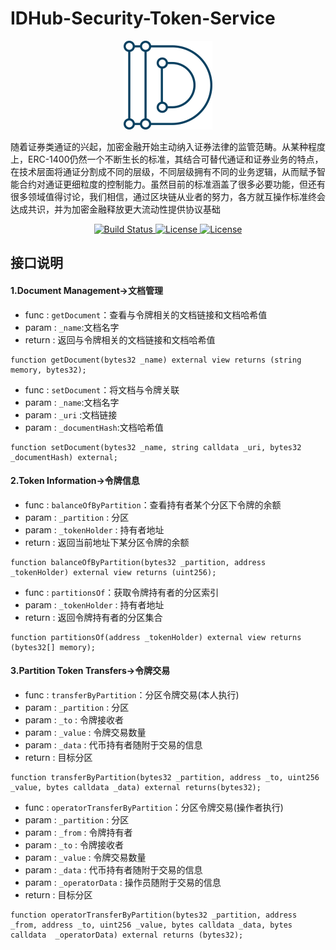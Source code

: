 # IDHub-Security-Token-Service
<div align=center><img src="https://raw.githubusercontent.com/idhub-did-plus/Security-Token-Contract/master/image/WechatIMG611.png"/></div>


随着证券类通证的兴起，加密金融开始主动纳入证券法律的监管范畴。从某种程度上，ERC-1400仍然一个不断生长的标准，其结合可替代通证和证券业务的特点，在技术层面将通证分割成不同的层级，不同层级拥有不同的业务逻辑，从而赋予智能合约对通证更细粒度的控制能力。虽然目前的标准涵盖了很多必要功能，但还有很多领域值得讨论，我们相信，通过区块链从业者的努力，各方就互操作标准终会达成共识，并为加密金融释放更大流动性提供协议基础


<p align="center">
	<a href="https://circleci.com/gh/vuejs/vue/tree/dev">
		<img src="https://img.shields.io/badge/PDF-%E5%9F%BA%E9%87%91%E6%A8%A1%E5%9E%8B-orange" alt="Build Status">
	</a>
	<a href="https://www.npmjs.com/package/vue">
		<img src="https://img.shields.io/badge/%E7%89%88%E6%9C%AC-1.0.0-green" alt="License">
	</a>
	<a href="https://chat.vuejs.org/">
		<img src="https://img.shields.io/badge/%E5%85%AC%E4%BC%97%E5%8F%B7-IDHub-blue" alt="License">
	</a>
</p>

## 接口说明
#### 1.Document Management->文档管理
* func   : `getDocument`：查看与令牌相关的文档链接和文档哈希值
* param  : `_name`:文档名字
* return : 返回与令牌相关的文档链接和文档哈希值
```solidity
function getDocument(bytes32 _name) external view returns (string memory, bytes32);
```
* func   : `setDocument`：将文档与令牌关联
* param  : `_name`:文档名字
* param  : `_uri` :文档链接
* param  : `_documentHash`:文档哈希值
```solidity
function setDocument(bytes32 _name, string calldata _uri, bytes32 _documentHash) external;
```
#### 2.Token Information->令牌信息
* func   : `balanceOfByPartition`：查看持有者某个分区下令牌的余额
* param  : `_partition` : 分区
* param  : `_tokenHolder` : 持有者地址
* return : 返回当前地址下某分区令牌的余额
```solidity
function balanceOfByPartition(bytes32 _partition, address _tokenHolder) external view returns (uint256);
```
* func   : `partitionsOf`：获取令牌持有者的分区索引
* param  : `_tokenHolder` : 持有者地址
* return : 返回令牌持有者的分区集合
```solidity
function partitionsOf(address _tokenHolder) external view returns (bytes32[] memory);
```
#### 3.Partition Token Transfers->令牌交易
* func   : `transferByPartition`：分区令牌交易(本人执行)
* param  : `_partition` : 分区
* param  : `_to` : 令牌接收者
* param  : `_value` : 令牌交易数量
* param  : `_data` : 代币持有者随附于交易的信息
* return : 目标分区
```solidity
function transferByPartition(bytes32 _partition, address _to, uint256 _value, bytes calldata _data) external returns(bytes32);
```
* func   : `operatorTransferByPartition`：分区令牌交易(操作者执行)
* param  : `_partition` : 分区
* param  : `_from` : 令牌持有者
* param  : `_to` : 令牌接收者
* param  : `_value` : 令牌交易数量
* param  : `_data` : 代币持有者随附于交易的信息
* param  : `_operatorData` : 操作员随附于交易的信息
* return : 目标分区
```solidity
function operatorTransferByPartition(bytes32 _partition, address _from, address _to, uint256 _value, bytes calldata _data, bytes calldata  _operatorData) external returns (bytes32);
```



